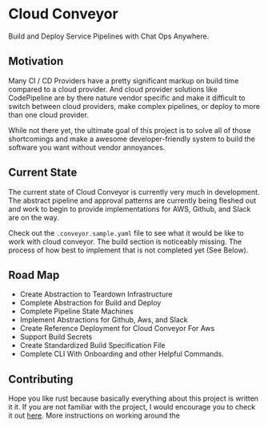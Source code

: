 # Cloud Conveyor
Build and Deploy Service Pipelines with Chat Ops Anywhere.

## Motivation
Many CI / CD Providers have a pretty significant markup on build time compared to a cloud provider. And cloud provider solutions like CodePipeline are by there nature vendor specific and make it difficult to switch between cloud providers, make complex pipelines, or deploy to more than one cloud provider. 

While not there yet, the ultimate goal of this project is to solve all of those shortcomings and make a awesome developer-friendly system to build the software you want without vendor annoyances. 

## Current State
The current state of Cloud Conveyor is currently very much in development. The abstract pipeline and approval patterns are currently being fleshed out and work to begin to provide implementations for AWS, Github, and Slack are on the way.

Check out the `.conveyor.sample.yaml` file to see what it would be like to work with 
cloud conveyor. The build section is noticeably missing. The process of how best to implement that is not completed yet (See Below).

## Road Map
* Create Abstraction to Teardown Infrastructure
* Complete Abstraction for Build and Deploy
* Complete Pipeline State Machines
* Implement Abstractions for Github, Aws, and Slack
* Create Reference Deployment for Cloud Conveyor For Aws
* Support Build Secrets
* Create Standardized Build Specification File
* Complete CLI With Onboarding and other Helpful Commands.

## Contributing
Hope you like rust because basically everything about this project is written it it. If you are not familiar with the project, I would encourage you to check it out [here](https://www.rust-lang.org/). More instructions on working around the 
